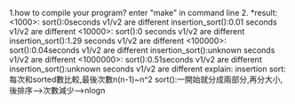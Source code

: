 1.how to compile your program?
enter "make" in command line
2.
*result:
<1000>:
sort():0seconds
v1/v2 are different
insertion_sort():0.01 seconds
v1/v2 are different
<10000>:
sort():0 seconds
v1/v2 are different
insertion_sort():1.29 seconds
v1/v2 are different
<100000>:
sort():0.04seconds
v1/v2 are different
insertion_sort():unknown seconds
v1/v2 are different
<1000000>:
sort():0.51seconds
v1/v2 are different
insertion_sort():unknown seconds
v1/v2 are different
explain:
insertion sort:每次和sorted數比較,最後次數n(n-1)~n^2
sort():一開始就分成兩部分,再分大小,後排序-->次數減少-->nlogn
